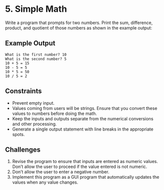 # 5. Simple Math

Write a program that prompts for two numbers. Print the sum, difference, product, and quotient of those numbers as shown in the example output:

## Example Output

    What is the first number? 10
    What is the second number? 5
    10 + 5 = 15
    10 - 5 = 5
    10 * 5 = 50
    10 / 5 = 2

## Constraints

* Prevent empty input.
* Values coming from users will be strings. Ensure that you convert these values to numbers before doing the math.
* Keep the inputs and outputs separate from the numerical conversions and other processing.
* Generate a single output statement with line breaks in the appropriate spots.

## Challenges

1. Revise the program to ensure that inputs are entered as numeric values. Don’t allow the user to proceed if the value entered is not numeric.
2. Don’t allow the user to enter a negative number.
3. Implement this program as a GUI program that automatically updates the values when any value changes.